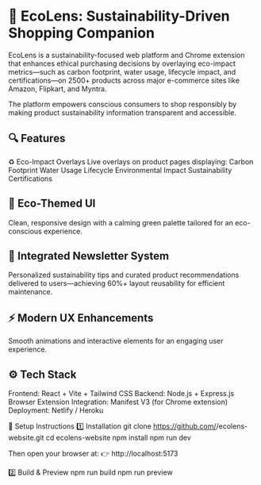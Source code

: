 # 🌿 EcoLens: Sustainability-Driven Shopping Companion
EcoLens is a sustainability-focused web platform and Chrome extension that enhances ethical purchasing decisions by overlaying eco-impact metrics—such as carbon footprint, water usage, lifecycle impact, and certifications—on 2500+ products across major e-commerce sites like Amazon, Flipkart, and Myntra.

The platform empowers conscious consumers to shop responsibly by making product sustainability information transparent and accessible.

## 🔍 Features
♻️ Eco-Impact Overlays
Live overlays on product pages displaying:
Carbon Footprint
Water Usage
Lifecycle Environmental Impact
Sustainability Certifications

## 🌱 Eco-Themed UI
Clean, responsive design with a calming green palette tailored for an eco-conscious experience.

## 📰 Integrated Newsletter System
Personalized sustainability tips and curated product recommendations delivered to users—achieving 60%+ layout reusability for efficient maintenance.

## ⚡ Modern UX Enhancements
Smooth animations and interactive elements for an engaging user experience.

## ⚙️ Tech Stack
Frontend: React + Vite + Tailwind CSS
Backend: Node.js + Express.js
Browser Extension Integration: Manifest V3 (for Chrome extension)
Deployment: Netlify / Heroku

🚀 Setup Instructions
1️⃣ Installation
git clone https://github.com/<your-username>/ecolens-website.git
cd ecolens-website
npm install
npm run dev

Then open your browser at:
👉 http://localhost:5173

2️⃣ Build & Preview
npm run build
npm run preview
